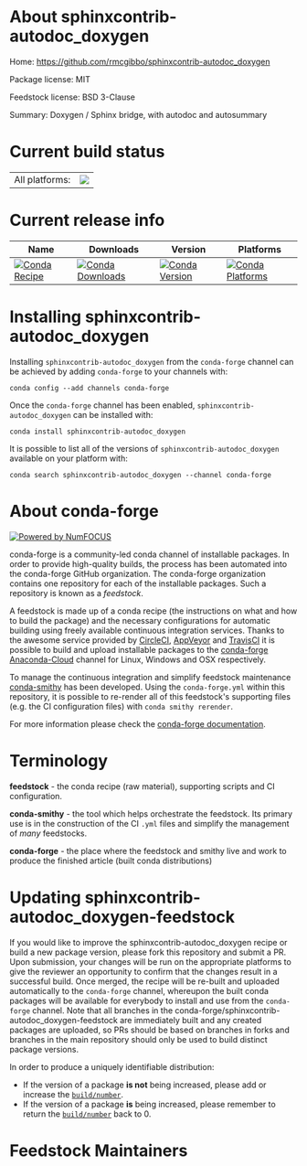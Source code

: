 About sphinxcontrib-autodoc_doxygen
===================================

Home: https://github.com/rmcgibbo/sphinxcontrib-autodoc_doxygen

Package license: MIT

Feedstock license: BSD 3-Clause

Summary: Doxygen / Sphinx bridge, with autodoc and autosummary



Current build status
====================


<table><tr><td>All platforms:</td>
    <td>
      <a href="https://dev.azure.com/conda-forge/feedstock-builds/_build/latest?definitionId=1954&branchName=master">
        <img src="https://dev.azure.com/conda-forge/feedstock-builds/_apis/build/status/sphinxcontrib-autodoc_doxygen-feedstock?branchName=master">
      </a>
    </td>
  </tr>
</table>

Current release info
====================

| Name | Downloads | Version | Platforms |
| --- | --- | --- | --- |
| [![Conda Recipe](https://img.shields.io/badge/recipe-sphinxcontrib--autodoc_doxygen-green.svg)](https://anaconda.org/conda-forge/sphinxcontrib-autodoc_doxygen) | [![Conda Downloads](https://img.shields.io/conda/dn/conda-forge/sphinxcontrib-autodoc_doxygen.svg)](https://anaconda.org/conda-forge/sphinxcontrib-autodoc_doxygen) | [![Conda Version](https://img.shields.io/conda/vn/conda-forge/sphinxcontrib-autodoc_doxygen.svg)](https://anaconda.org/conda-forge/sphinxcontrib-autodoc_doxygen) | [![Conda Platforms](https://img.shields.io/conda/pn/conda-forge/sphinxcontrib-autodoc_doxygen.svg)](https://anaconda.org/conda-forge/sphinxcontrib-autodoc_doxygen) |

Installing sphinxcontrib-autodoc_doxygen
========================================

Installing `sphinxcontrib-autodoc_doxygen` from the `conda-forge` channel can be achieved by adding `conda-forge` to your channels with:

```
conda config --add channels conda-forge
```

Once the `conda-forge` channel has been enabled, `sphinxcontrib-autodoc_doxygen` can be installed with:

```
conda install sphinxcontrib-autodoc_doxygen
```

It is possible to list all of the versions of `sphinxcontrib-autodoc_doxygen` available on your platform with:

```
conda search sphinxcontrib-autodoc_doxygen --channel conda-forge
```


About conda-forge
=================

[![Powered by NumFOCUS](https://img.shields.io/badge/powered%20by-NumFOCUS-orange.svg?style=flat&colorA=E1523D&colorB=007D8A)](http://numfocus.org)

conda-forge is a community-led conda channel of installable packages.
In order to provide high-quality builds, the process has been automated into the
conda-forge GitHub organization. The conda-forge organization contains one repository
for each of the installable packages. Such a repository is known as a *feedstock*.

A feedstock is made up of a conda recipe (the instructions on what and how to build
the package) and the necessary configurations for automatic building using freely
available continuous integration services. Thanks to the awesome service provided by
[CircleCI](https://circleci.com/), [AppVeyor](https://www.appveyor.com/)
and [TravisCI](https://travis-ci.com/) it is possible to build and upload installable
packages to the [conda-forge](https://anaconda.org/conda-forge)
[Anaconda-Cloud](https://anaconda.org/) channel for Linux, Windows and OSX respectively.

To manage the continuous integration and simplify feedstock maintenance
[conda-smithy](https://github.com/conda-forge/conda-smithy) has been developed.
Using the ``conda-forge.yml`` within this repository, it is possible to re-render all of
this feedstock's supporting files (e.g. the CI configuration files) with ``conda smithy rerender``.

For more information please check the [conda-forge documentation](https://conda-forge.org/docs/).

Terminology
===========

**feedstock** - the conda recipe (raw material), supporting scripts and CI configuration.

**conda-smithy** - the tool which helps orchestrate the feedstock.
                   Its primary use is in the construction of the CI ``.yml`` files
                   and simplify the management of *many* feedstocks.

**conda-forge** - the place where the feedstock and smithy live and work to
                  produce the finished article (built conda distributions)


Updating sphinxcontrib-autodoc_doxygen-feedstock
================================================

If you would like to improve the sphinxcontrib-autodoc_doxygen recipe or build a new
package version, please fork this repository and submit a PR. Upon submission,
your changes will be run on the appropriate platforms to give the reviewer an
opportunity to confirm that the changes result in a successful build. Once
merged, the recipe will be re-built and uploaded automatically to the
`conda-forge` channel, whereupon the built conda packages will be available for
everybody to install and use from the `conda-forge` channel.
Note that all branches in the conda-forge/sphinxcontrib-autodoc_doxygen-feedstock are
immediately built and any created packages are uploaded, so PRs should be based
on branches in forks and branches in the main repository should only be used to
build distinct package versions.

In order to produce a uniquely identifiable distribution:
 * If the version of a package **is not** being increased, please add or increase
   the [``build/number``](https://conda.io/docs/user-guide/tasks/build-packages/define-metadata.html#build-number-and-string).
 * If the version of a package **is** being increased, please remember to return
   the [``build/number``](https://conda.io/docs/user-guide/tasks/build-packages/define-metadata.html#build-number-and-string)
   back to 0.

Feedstock Maintainers
=====================
